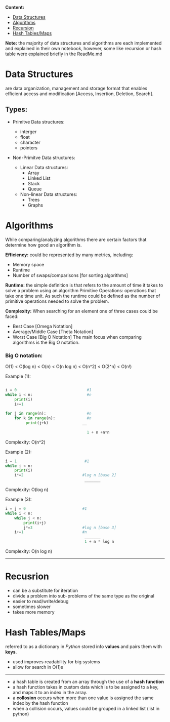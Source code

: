 **Content:**
- [Data Structures](#DS)
- [Algorithms](#algos)
- [Recursion](#recursion)
- [Hash Tables/Maps](#hash)


**Note:** the majority of data structures and algorithms are each implemented and explained in their own notebook, however, some like recursion or hash table were explained briefly in the ReadMe.md 

# Data Structures
<a id="DS"></a> 
are data organization, management and storage format that enables efficient access and modification [Access, Insertion, Deletion, Search].

## Types:
- Primitve Data structures:
  - interger
  - float
  - character
  - pointers

- Non-Primitve Data structures:
  - Linear Data structures:
    - Array
    - Linked List
    - Stack
    - Queue
  - Non-linear Data structures:
    - Trees
    - Graphs

# Algorithms
<a id="algos"></a> 
While comparing/analyzing algorithms there are certain factors that determine how good an algorithm is.

**Efficiency:** could be represented by many metrics, including:
- Memory space
- Runtime
- Number of swaps/comparisons [for sorting algorithms]

**Runtime:** the simple definition is that refers to the amount of time it takes to solve a problem using an algorithm
  Primitive Operations: operations that take one time unit.
  As such the runtime could be defined as the number of primitive operations needed to solve the problem.

**Complexity:**
When searching for an element one of three cases could be faced: 
  - Best Case [Omega Notation]
  - Average/Middle Case [Theta Notation]
  - Worst Case [Big O Notation]
The main focus when comparing algorithms is the Big O notation.

### Big O notation:
O(1) < O(log n) < O(n) < O(n log n) < O(n^2) < O(2^n) < O(n!)

Example (1):
```python

i = 0                               #1
while i < n:                        #n
    print(i)                        
    i+=1
            
for j in range(n):                  #n
    for k in range(n):              #n
         print(j+k)               __
            
                                    1 + n +n*n
```                                    
Complexity: O(n^2)

Example (2):
```python
i = 1                              #1
while i < n:                        
    print(i)
    i*=2                          #log n [base 2]
                                   _______
```                             
Complexity: O(log n)
            
Example (3):
```python
i = j = 0                         #1
while i < n:                        
    while j < n:
        print(i+j)
        j*=3                      #log n [base 3]
    i+=1                          #n    
                                   _______
                                   1 + n * log n
```
Complexity: O(n log n)


________

# Recusrion
<a id="recursion"></a> 
- can be a substitute for iteration
- divide a problem into sub-problems of the same type as the original
- easier to read/write/debug
- sometimes slower
- takes more memory



# Hash Tables/Maps
<a id="hash"></a> 
referred to as a dictionary in *Python* stored info **values** and pairs them with **keys**.
- used improves readability for big systems
- allow for search in O(1)s
_ _ _ _ _ _ _ _ _ 
- a hash table is created from an array through the use of a **hash function**
- a hash function takes in custom data which is to be assigned to a key, and maps it to an index in the array.
- a **collosion** occurs when more than one value is assigned the same index by the hash function
- when a collision occurs, values could be grouped in a linked list (list in python)

